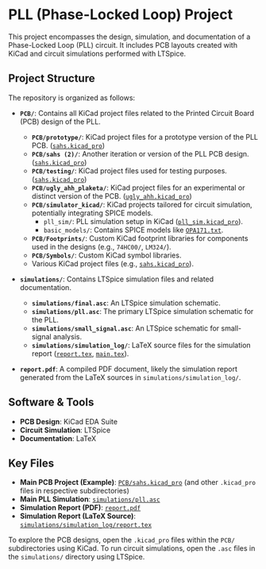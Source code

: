 # PLL (Phase-Locked Loop) Project

This project encompasses the design, simulation, and documentation of a Phase-Locked Loop (PLL) circuit. It includes PCB layouts created with KiCad and circuit simulations performed with LTSpice.

## Project Structure

The repository is organized as follows:

*   **`PCB/`**: Contains all KiCad project files related to the Printed Circuit Board (PCB) design of the PLL.
    *   **`PCB/prototype/`**: KiCad project files for a prototype version of the PLL PCB. ([`sahs.kicad_pro`](PCB/prototype/sahs.kicad_pro))
    *   **`PCB/sahs (2)/`**: Another iteration or version of the PLL PCB design. ([`sahs.kicad_pro`](PCB/sahs%20(2)/sahs.kicad_pro))
    *   **`PCB/testing/`**: KiCad project files used for testing purposes. ([`sahs.kicad_pro`](PCB/testing/sahs.kicad_pro))
    *   **`PCB/ugly_ahh_plaketa/`**: KiCad project files for an experimental or distinct version of the PCB. ([`ugly_ahh.kicad_pro`](PCB/ugly_ahh_plaketa/ugly_ahh.kicad_pro))
    *   **`PCB/simulator_kicad/`**: KiCad projects tailored for circuit simulation, potentially integrating SPICE models.
        *   `pll_sim/`: PLL simulation setup in KiCad ([`pll_sim.kicad_pro`](PCB/simulator_kicad/pll_sim/pll_sim.kicad_pro)).
        *   `basic_models/`: Contains SPICE models like [`OPA171.txt`](PCB/simulator_kicad/basic_models/OpAmps/OPA171.txt).
    *   **`PCB/Footprints/`**: Custom KiCad footprint libraries for components used in the designs (e.g., `74HC00/`, `LM324/`).
    *   **`PCB/Symbols/`**: Custom KiCad symbol libraries.
    *   Various KiCad project files (e.g., [`sahs.kicad_pro`](PCB/sahs.kicad_pro)).

*   **`simulations/`**: Contains LTSpice simulation files and related documentation.
    *   **`simulations/final.asc`**: An LTSpice simulation schematic.
    *   **`simulations/pll.asc`**: The primary LTSpice simulation schematic for the PLL.
    *   **`simulations/small_signal.asc`**: An LTSpice schematic for small-signal analysis.
    *   **`simulations/simulation_log/`**: LaTeX source files for the simulation report ([`report.tex`](simulations/simulation_log/report.tex), [`main.tex`](simulations/simulation_log/main.tex)).

*   **`report.pdf`**: A compiled PDF document, likely the simulation report generated from the LaTeX sources in `simulations/simulation_log/`.

## Software & Tools

*   **PCB Design**: KiCad EDA Suite
*   **Circuit Simulation**: LTSpice
*   **Documentation**: LaTeX

## Key Files

*   **Main PCB Project (Example)**: [`PCB/sahs.kicad_pro`](PCB/sahs.kicad_pro) (and other `.kicad_pro` files in respective subdirectories)
*   **Main PLL Simulation**: [`simulations/pll.asc`](simulations/pll.asc)
*   **Simulation Report (PDF)**: [`report.pdf`](report.pdf)
*   **Simulation Report (LaTeX Source)**: [`simulations/simulation_log/report.tex`](simulations/simulation_log/report.tex)

To explore the PCB designs, open the `.kicad_pro` files within the `PCB/` subdirectories using KiCad.
To run circuit simulations, open the `.asc` files in the `simulations/` directory using LTSpice.